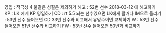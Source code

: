 영입	: 적극성 4 불같은 성질은 제외하기
해고	: 52번 선수 2018-03-12 에 해고하기
KP	: LK 에게 KP 영입하기
CD	: rt 5.5 되는 선수있으면 LK에게 팔거나 IM으로 올리기
	: 53번 선수 들어오면 CD 33번 선수와 비교해서 유망주이면 교체하기
W	: 53번 선수 들어오면 51번 선수와 비교하기
FW	: 53번 선수 들어오면 50번과 비교하기

